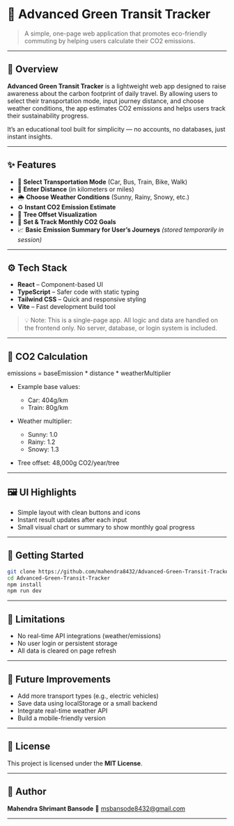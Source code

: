 
# 🌱 Advanced Green Transit Tracker

> A simple, one-page web application that promotes eco-friendly commuting by helping users calculate their CO2 emissions.

---

## 📌 Overview

**Advanced Green Transit Tracker** is a lightweight web app designed to raise awareness about the carbon footprint of daily travel. By allowing users to select their transportation mode, input journey distance, and choose weather conditions, the app estimates CO2 emissions and helps users track their sustainability progress.

It’s an educational tool built for simplicity — no accounts, no databases, just instant insights.

---

## ✨ Features

* 🚗 **Select Transportation Mode** (Car, Bus, Train, Bike, Walk)
* 📏 **Enter Distance** (in kilometers or miles)
* 🌦️ **Choose Weather Conditions** (Sunny, Rainy, Snowy, etc.)
* ♻️ **Instant CO2 Emission Estimate**
* 🌲 **Tree Offset Visualization**
* 🎯 **Set & Track Monthly CO2 Goals**
* 📈 **Basic Emission Summary for User’s Journeys** *(stored temporarily in session)*

---

## ⚙️ Tech Stack

* **React** – Component-based UI
* **TypeScript** – Safer code with static typing
* **Tailwind CSS** – Quick and responsive styling
* **Vite** – Fast development build tool

> 💡 Note: This is a single-page app. All logic and data are handled on the frontend only. No server, database, or login system is included.

---

## 📐 CO2 Calculation


emissions = baseEmission * distance * weatherMultiplier


* Example base values:

  * Car: 404g/km
  * Train: 80g/km

* Weather multiplier:

  * Sunny: 1.0
  * Rainy: 1.2
  * Snowy: 1.3

* Tree offset: 48,000g CO2/year/tree

---

## 🖼️ UI Highlights

* Simple layout with clean buttons and icons
* Instant result updates after each input
* Small visual chart or summary to show monthly goal progress

---

## 🚀 Getting Started

```bash
git clone https://github.com/mahendra8432/Advanced-Green-Transit-Tracker.git
cd Advanced-Green-Transit-Tracker
npm install
npm run dev
```

---

## 📌 Limitations

* No real-time API integrations (weather/emissions)
* No user login or persistent storage
* All data is cleared on page refresh

---

## 🔮 Future Improvements 

* Add more transport types (e.g., electric vehicles)
* Save data using localStorage or a small backend
* Integrate real-time weather API
* Build a mobile-friendly version

---

## 📄 License

This project is licensed under the **MIT License**.

---

## 👤 Author

**Mahendra Shrimant Bansode**
📧 [msbansode8432@gmail.com](mailto:msbansode8432@gmail.com)

---